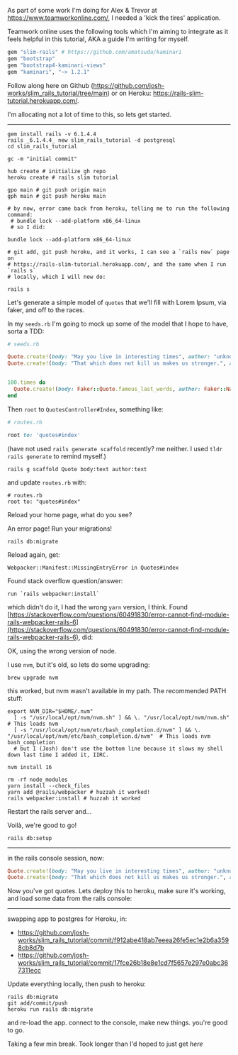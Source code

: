 As part of some work I'm doing for Alex & Trevor at https://www.teamworkonline.com/, I needed a 'kick the tires' application.

Teamwork online uses the following tools which I'm aiming to integrate as it feels helpful in this tutorial, AKA a guide I'm writing for myself.


```ruby
gem "slim-rails" # https://github.com/amatsuda/kaminari
gem "bootstrap"
gem "bootstrap4-kaminari-views"
gem "kaminari", "~> 1.2.1"

```

Follow along here on Github (https://github.com/josh-works/slim_rails_tutorial/tree/main) or on Heroku: https://rails-slim-tutorial.herokuapp.com/.

I'm allocating not a lot of time to this, so lets get started.

---------------

```shell
gem install rails -v 6.1.4.4
rails _6.1.4.4_ new slim_rails_tutorial -d postgresql
cd slim_rails_tutorial

gc -m "initial commit"

hub create # initialize gh repo
heroku create # rails slim tutorial

gpo main # git push origin main
gph main # git push heroku main

# by now, error came back from heroku, telling me to run the following command:
 # bundle lock --add-platform x86_64-linux
 # so I did:
 
bundle lock --add-platform x86_64-linux

# git add, git push heroku, and it works, I can see a `rails new` page on 
# https://rails-slim-tutorial.herokuapp.com/, and the same when I run `rails s`
# locally, which I will now do:

rails s
```

Let's generate a simple model of `quotes` that we'll fill with Lorem Ipsum, via faker, and off to the races.

In my `seeds.rb` I'm going to mock up some of the model that I hope to have, sorta a TDD:

```ruby
# seeds.rb

Quote.create!(body: "May you live in interesting times", author: "unknown")
Quote.create!(body: "That which does not kill us makes us stronger.", author: "Friedrich Nietzsche")


100.times do 
  Quote.create!(body: Faker::Quote.famous_last_words, author: Faker::Name.unique.name)
end
```

Then `root` to `QuotesController#Index`, something like:

```ruby
# routes.rb

root to: 'quotes#index'
```

(have not used `rails generate scaffold` recently? me neither. I used `tldr rails generate` to remind myself.)

```
rails g scaffold Quote body:text author:text
```

and update `routes.rb` with:

```
# routes.rb
root to: "quotes#index"
```
Reload your home page, what do you see?

An error page! Run your migrations!

```
rails db:migrate
```

Reload again, get:

```
Webpacker::Manifest::MissingEntryError in Quotes#index
```

Found stack overflow question/answer:

```
run `rails webpacker:install`
```

which didn't do it, I had the wrong `yarn` version, I think. Found [https://stackoverflow.com/questions/60491830/error-cannot-find-module-rails-webpacker-rails-6](https://stackoverflow.com/questions/60491830/error-cannot-find-module-rails-webpacker-rails-6), did:

OK, using the wrong version of node. 

I use `nvm`, but it's old, so lets do some upgrading:

```
brew upgrade nvm
```
this worked, but nvm wasn't available in my path. The recommended PATH stuff:

```
export NVM_DIR="$HOME/.nvm"
  [ -s "/usr/local/opt/nvm/nvm.sh" ] && \. "/usr/local/opt/nvm/nvm.sh"  # This loads nvm
  [ -s "/usr/local/opt/nvm/etc/bash_completion.d/nvm" ] && \. "/usr/local/opt/nvm/etc/bash_completion.d/nvm"  # This loads nvm bash_completion 
  # but I (Josh) don't use the bottom line because it slows my shell down last time I added it, IIRC.

```

```shell
nvm install 16

rm -rf node_modules
yarn install --check_files
yarn add @rails/webpacker # huzzah it worked!
rails webpacker:install # huzzah it worked
```


Restart the rails server and...

Voilà, we're good to go!

```
rails db:setup
```

---------------

in the rails console session, now:

```ruby
Quote.create!(body: "May you live in interesting times", author: "unknown")
Quote.create!(body: "That which does not kill us makes us stronger.", author: "Friedrich Nietzsche")
```

Now you've got quotes. Lets deploy this to heroku, make sure it's working, and load some data from the rails console:

----------

swapping app to postgres for Heroku, in:

- https://github.com/josh-works/slim_rails_tutorial/commit/f912abe418ab7eeea26fe5ec1e2b6a3598cb8d7b
- https://github.com/josh-works/slim_rails_tutorial/commit/17fce26b18e8e1cd7f5657e297e0abc367311ecc


Update everything locally, then push to heroku:
```
rails db:migrate
git add/commit/push
heroku run rails db:migrate
```

and re-load the app. connect to the console, make new things. you're good to go.

Taking a few min break. Took longer than I'd hoped to just get _here_

